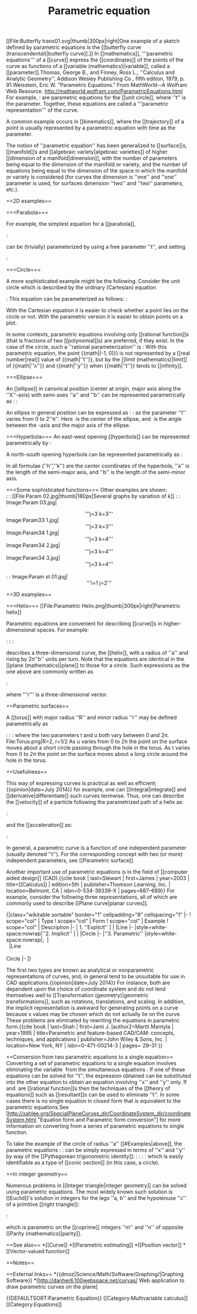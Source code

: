 ﻿---
lastrevid: 643890560
pageid: 576108
canonicalurl: http://en.wikipedia.org/wiki/Parametric_equation
title: Parametric equation
editurl: http://en.wikipedia.org/w/index.php?title=Parametric_equation&action=edit
length: 11276
contentmodel: wikitext
pagelanguage: en
touched: 2015-02-17T20:47:15Z
ns: 0
fullurl: http://en.wikipedia.org/wiki/Parametric_equation
---

[[File:Butterfly trans01.svg|thumb|300px|right|One example of a sketch defined by parametric equations is 
the [[butterfly curve (transcendental)|butterfly curve]].]] 
In [[mathematics]],  '''parametric equations''' of a  [[curve]] express the [[coordinates]] of the points of the curve as functions of a [[variable (mathematics)|variable]], called a [[parameter]].<ref>Thomas, George B., and Finney, Ross L., ''Calculus and Analytic Geometry'', Addison Wesley Publishing Co., fifth edition, 1979, p. 91.</ref><ref>Weisstein, Eric W. "Parametric Equations." From MathWorld--A Wolfram Web Resource. http://mathworld.wolfram.com/ParametricEquations.html</ref> For example,
:<math>\begin{align}
x&=\cos t\\
y&=\sin t
\end{align}</math>
are parametric equations for the [[unit circle]], where ''t'' is the parameter. Together, these equations are called a '''parametric representation''' of the curve.
    
A common example occurs in [[kinematics]], where the [[trajectory]] of a point is usually represented by a parametric equation with time as the parameter.

The notion of ''parametric equation'' has been generalized to [[surface]]s, [[manifold]]s and [[algebraic variety|algebraic varieties]] of higher [[dimension of a manifold|dimension]], with the number of parameters being equal to the dimension of the manifold or variety, and the number of equations being equal to the dimension of the space in which the manifold or variety is considered (for curves the dimension is ''one'' and ''one'' parameter is used,  for surfaces dimension ''two'' and ''two'' parameters, etc.).

==2D examples==

===Parabola===

For example, the simplest equation for a [[parabola]],

:<math>y = x^2\,</math>

can be (trivially) parameterized by using a free parameter ''t'', and setting

:<math>x = t, y = t^2 \quad \mathrm{for} -\infty < t < \infty.\,</math>

===Circle===

A more sophisticated example might be the following. Consider the unit circle which is described by the ordinary (Cartesian) equation
 	
:<math> x^2 + y^2 = 1.\,</math>
This equation can be parameterized as follows: 
:<math>(\cos(t),\; \sin(t))\quad\mathrm{for}\ 0\leq t < 2\pi.\,</math>

With the Cartesian equation it is easier to check whether a point lies on the circle or not. With the parametric version it is easier to obtain points on a plot.

In some contexts, parametric equations involving only [[rational function]]s (that is fractions of two [[polynomial]]s) are preferred, if they exist. In the case of the circle, such a ''rational parameterization'' is 
:<math>\begin{align}
x&=\frac{1-t^2}{1+t^2}\\
y&=\frac{2t}{1+t^2}
\end{align}.</math>
With this parametric equation, the point {{math|(-1, 0)}} is not represented by a [[real number|real]] value of {{math|''t''}}, but by the [[limit (mathematics)|limit]] of {{math|''x''}} and {{math|''y''}} when {{math|''t''}} tends to [[infinity]].

===Ellipse===

An [[ellipse]] in canonical position (center at origin, major axis along the ''X''-axis) with semi-axes ''a'' and ''b'' can be represented parametrically as
:<math>x(t)=a\,\cos t</math>
:<math>y(t)=b\,\sin t.</math>

An ellipse in general position can be expressed as
:<math>x(t)=X_c + a\,\cos t\,\cos \varphi - b\,\sin t\,\sin\varphi</math>
:<math>y(t)=Y_c + a\,\cos t\,\sin \varphi + b\,\sin t\,\cos\varphi</math>
as the parameter ''t'' varies from 0 to 2''π''. Here <math>(X_c,Y_c)</math> is the center of the ellipse, and <math>\varphi</math> is the angle between the <math>X</Math>-axis and the major axis of the ellipse.

===Hyperbola===
An east-west opening [[hyperbola]] can be represented parametrically by
:<math>\begin{matrix}
 x = a\sec t + h \\
 y = b\tan t + k \\
\end{matrix}
\qquad \mathrm{or} \qquad\begin{matrix}
 x = \pm a\cosh t + h \\
 y = b\sinh t + k \\
\end{matrix}
</math>

A north-south opening hyperbola can be represented parametrically as
:<math>\begin{matrix}
 x = b\tan t + h \\
 y = a\sec t + k \\
\end{matrix}
\qquad \mathrm{or} \qquad\begin{matrix}
 x = b\sinh t + h \\
 y = \pm a\cosh t + k \\
\end{matrix}
</math>

In all formulae (''h'',''k'') are the center coordinates of the hyperbola, ''a'' is the length of the semi-major axis, and ''b'' is the length of the semi-minor axis.

===Some sophisticated functions===
Other examples are shown:
<br>
:<math>x = (a - b) \cos(t)\ + b \cos(t ((a / b) - 1))</math>
:<math>y = (a - b) \sin(t)\ - b \sin(t ((a / b) - 1)),     k = a/b </math>
[[File:Param 02.jpg|thumb|180px|Several graphs by variation of k]]
:<math>x = \cos(a t) - \cos(b t)^j</math>
:<math>y = \sin(c t) - \sin(d t)^k </math>
<gallery>
Image:Param 03.jpg|<center>'''j=3 k=3'''</center>
Image:Param33 1.jpg| <center>'''j=3 k=3'''</center>
Image:Param34 1.jpg| <center>'''j=3 k=4'''</center>
Image:Param34 2.jpg| <center>'''j=3 k=4'''</center>
Image:Param34 3.jpg| <center>'''j=3 k=4'''</center>
</gallery>
<br>
:<math>x = i \cos(a t) - \cos(b t) \sin(c t)</math>
:<math>y = j \sin(d t) - \sin(e t)</math>
<gallery>
Image:Param st 01.jpg|<center>'''i=1 j=2'''</center>
</gallery>

==3D examples==

===Helix===
[[File:Parametric Helix.png|thumb|300px|right|Parametric helix]]

Parametric equations are convenient for describing [[curve]]s in higher-dimensional spaces. For example:

:<math>x = a \cos(t)\,</math>
:<math>y = a \sin(t)\,</math>
:<math>z = bt\,</math>

describes a three-dimensional curve, the [[helix]], with a radius of ''a'' and rising by 2π''b'' units per turn. Note that the equations are identical in the [[plane (mathematics)|plane]] to those for a circle.
Such expressions as the one above are commonly written as

:<math>\mathbf{r}(t) = (x(t), y(t), z(t)) = (a \cos(t), a \sin(t), b t),</math>

where '''r''' is a three-dimensional vector.

==Parametric surfaces==

A [[torus]] with major radius ''R'' and minor radius ''r'' may be defined parametrically as

:<math>x = \cos(t)(R + r \cos(u)),</math>
:<math>y = \sin(t)(R + r \cos(u)),</math>
:<math>z = r \sin(u).</math>
where the two parameters t and u both vary between 0 and 2π.
<gallery>
File:Torus.png|R=2, r=1/2
</gallery>
As u varies from 0 to 2π the point on the surface moves about a short circle passing through the hole in the torus.
As t varies from 0 to 2π the point on the surface moves about a long circle around the hole in the torus.

==Usefulness==

This way of expressing curves is practical as well as efficient;{{opinion|date=July 2014}} for example, one can [[Integral|integrate]] and [[derivative|differentiate]] such curves termwise. Thus, one can describe the [[velocity]] of a particle following the parametrized path of a helix as:

:<math>v(t) = r'(t) = (x'(t), y'(t), z'(t)) = (-a \sin(t), a \cos(t), b)\,</math>

and the [[acceleration]] as:

:<math>a(t) = r''(t) = (x''(t), y''(t), z''(t)) = (-a \cos(t), -a \sin(t), 0)\,</math>

In general, a parametric curve is a function of one independent parameter (usually denoted ''t''). For the corresponding concept with two (or more) independent parameters, see [[Parametric surface]].

Another important use of parametric equations is in the field of [[computer aided design]] (CAD).<ref>{{cite book | last=Stewart | first=James | year=2003 | title=[[Calculus]] | edition=5th | publisher=Thomson Learning, Inc. | location=Belmont, CA | isbn=0-534-39339-X | pages=687–689}}</ref> For example, consider the following three representations, all of which are commonly used to describe [[Plane curve|planar curves]].

{|class="wikitable sortable" border="1" cellpadding="8" cellspacing="1"
|-
! scope="col"  | Type
! scope="col" |  Form 
! scope="col" |  Example
! scope="col" |  Description
|-
| 1. ''Explicit''
|<math>y = f(x) \,\!</math>
|<math>y = mx + b \,\!</math>
|Line
|-
|style=white-space:nowrap|''2. Implicit''
|<math>f(x,y) = 0 \,\!</math>
|<math> \left(x - a \right)^2 + \left( y - b \right)^2=r^2</math>
|Circle
|-
|''3. Parametric''
|style=white-space:nowrap|<math>x  = \frac{x(t)}{w(t)}</math>; <math>y  = \frac{y(t)}{w(t)}</math>
|<math>x = a_0 + a_1t; \,\!</math> <math> y = b_0 + b_1t\,\!</math> 
<br />
<math>x = a+r\,\cos t; \,\!</math> <math> y = b+r\,\sin t\,\!</math>
|Line <br /> <br />Circle
|-
|}

The first two types are known as analytical or nonparametric representations of curves, and, in general tend to be unsuitable for use in CAD applications.{{opinion|date=July 2014}} For instance, both are dependent upon the choice of coordinate system and do not lend themselves well to [[Transformation (geometry)|geometric transformations]], such as rotations, translations, and scaling.    In addition, the implicit representation is awkward for generating points on a curve because x values may be chosen which do not actually lie on the curve. These problems are eliminated by rewriting the equations in parametric form.<ref>{{cite book | last=Shah | first=Jami J. |author2=Martti Mantyla | year=1995 | title=Parametric and feature-based CAD/CAM: concepts, techniques, and applications | publisher=John Wiley & Sons, Inc. | location=New York, NY | isbn=0-471-00214-3 | pages= 29–31 }}</ref>

==Conversion from two parametric equations to a single equation==
Converting a set of parametric equations to a single equation involves eliminating the variable <math>t</math> from the simultaneous equations <math>x=x(t),\ y=y(t)</math>. If one of these equations can be solved for ''t'', the expression obtained can be substituted into the other equation to obtain an equation involving ''x'' and ''y'' only. If <math>x(t)</math> and <math>y(t)</math> are [[rational function]]s then the techniques of the [[theory of equations]] such as [[resultant]]s can be used to eliminate ''t''. In some cases there is no single equation in closed form that is equivalent to the parametric equations.<ref>See [http://xahlee.org/SpecialPlaneCurves_dir/CoordinateSystem_dir/coordinateSystem.html "Equation form and Parametric form conversion"] for more information on converting from a series of parametric equations to single function.</ref>

To take the example of the circle of radius ''a'' [[#Examples|above]], the parametric equations
:<math>x = a \cos(t)\,</math>
:<math>y = a \sin(t)\,</math>
can be simply expressed in terms of ''x'' and ''y'' by way of the [[Pythagorean trigonometric identity]]:
:<math>x/a = \cos(t)\,</math>
:<math>y/a = \sin(t)\,</math>
:<math>\cos(t)^2 + \sin(t)^2 = 1\,\!</math>
:<math>\therefore (x/a)^2 + (y/a)^2 = 1,</math>
which is easily identifiable as a type of [[conic section]] (in this case, a circle).

==In integer geometry==

Numerous problems in [[Integer triangle|integer geometry]] can be solved using parametric equations. The most widely known such solution is [[Euclid]]'s solution in integers for the legs ''a, b'' and the hypotenuse ''c'' of a primitive [[right triangle]]:

:<math>a=2mn, \ \ b=m^2-n^2,  \ \ c=m^2+n^2,</math>

which is parametric on the [[coprime]] integers ''m'' and ''n'' of opposite [[Parity (mathematics)|parity]].

==See also==
*[[Curve]]
*[[Parametric estimating]]
*[[Position vector]]
*[[Vector-valued function]]

==Notes==
<references/>

==External links==
*{{dmoz|Science/Math/Software/Graphing/|Graphing Software}}
*[http://danher6.100webspace.net/curvas/ Web application to draw parametric curves on the plane]

{{DEFAULTSORT:Parametric Equation}}
[[Category:Multivariable calculus]]
[[Category:Equations]]